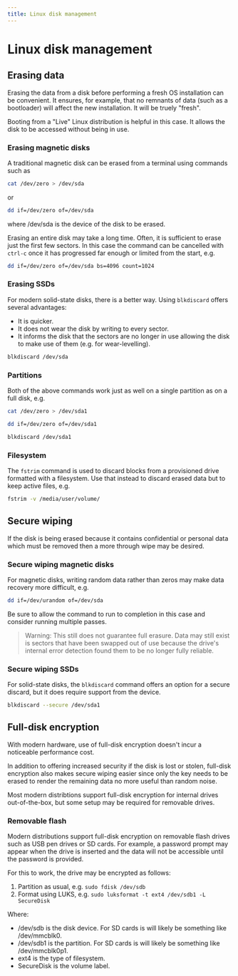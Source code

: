 ```yaml
---
title: Linux disk management
---
```


# Linux disk management

## Erasing data

Erasing the data from a disk before performing a fresh OS installation can be convenient. It ensures, for example, that no remnants of data (such as a bootloader) will affect the new installation. It will be truely "fresh".

Booting from a "Live" Linux distribution is helpful in this case. It allows the disk to be accessed without being in use.

### Erasing magnetic disks

A traditional magnetic disk can be erased from a terminal using commands such as
```bash
cat /dev/zero > /dev/sda
```
or
```bash
dd if=/dev/zero of=/dev/sda
```
where /dev/sda is the device of the disk to be erased.

Erasing an entire disk may take a long time. Often, it is sufficient to erase just the first few sectors. In this case the command can be cancelled with `ctrl-c` once it has progressed far enough or limited from the start, e.g.
```bash
dd if=/dev/zero of=/dev/sda bs=4096 count=1024
```

### Erasing SSDs

For modern solid-state disks, there is a better way. Using `blkdiscard` offers several advantages:
* It is quicker.
* It does not wear the disk by writing to every sector.
* It informs the disk that the sectors are no longer in use allowing the disk to make use of them (e.g. for wear-levelling).

```bash
blkdiscard /dev/sda
```

### Partitions

Both of the above commands work just as well on a single partition as on a full disk, e.g.

```bash
cat /dev/zero > /dev/sda1
```
```bash
dd if=/dev/zero of=/dev/sda1
```
```bash
blkdiscard /dev/sda1
```

### Filesystem

The `fstrim` command is used to discard blocks from a provisioned drive formatted with a filesystem. Use that instead to discard erased data but to keep active files, e.g.

```bash
fstrim -v /media/user/volume/
```

## Secure wiping

If the disk is being erased because it contains confidential or personal data which must be removed then a more through wipe may be desired.

### Secure wiping magnetic disks

For magnetic disks, writing random data rather than zeros may make data recovery more difficult, e.g.
```bash
dd if=/dev/urandom of=/dev/sda
```
Be sure to allow the command to run to completion in this case and consider running multiple passes.
> Warning: This still does not guarantee full erasure. Data may still exist is sectors that have been swapped out of use because the drive's internal error detection found them to be no longer fully reliable.

### Secure wiping SSDs

For solid-state disks, the `blkdiscard` command offers an option for a secure discard, but it does require support from the device.
```bash
blkdiscard --secure /dev/sda1
```

## Full-disk encryption

With modern hardware, use of full-disk encryption doesn't incur a noticeable performance cost.

In addition to offering increased security if the disk is lost or stolen, full-disk encryption also makes secure wiping easier since only the key needs to be erased to render the remaining data no more useful than random noise.

Most modern distribtions support full-disk encryption for internal drives out-of-the-box, but some setup may be required for removable drives.

### Removable flash

Modern distributions support full-disk encryption on removable flash drives such as USB pen drives or SD cards. For example, a password prompt may appear when the drive is inserted and the data will not be accessible until the password is provided.

For this to work, the drive may be encrypted as follows:

1. Partition as usual, e.g. `sudo fdisk /dev/sdb`
1. Format using LUKS, e.g. `sudo luksformat -t ext4 /dev/sdb1 -L SecureDisk`

Where:
* /dev/sdb is the disk device. For SD cards is will likely be something like /dev/mmcblk0.
* /dev/sdb1 is the partition. For SD cards is will likely be something like /dev/mmcblk0p1.
* ext4 is the type of filesystem.
* SecureDisk is the volume label.
